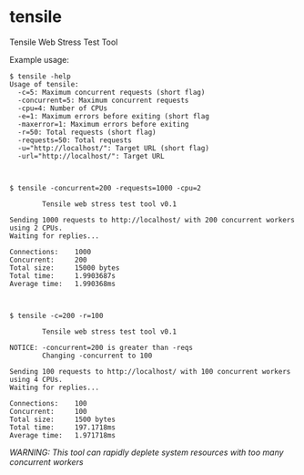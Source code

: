 tensile
=======

Tensile Web Stress Test Tool

Example usage:

    $ tensile -help
    Usage of tensile:
      -c=5: Maximum concurrent requests (short flag)
      -concurrent=5: Maximum concurrent requests
      -cpu=4: Number of CPUs
      -e=1: Maximum errors before exiting (short flag
      -maxerror=1: Maximum errors before exiting
      -r=50: Total requests (short flag)
      -requests=50: Total requests
      -u="http://localhost/": Target URL (short flag)
      -url="http://localhost/": Target URL
    

    
    $ tensile -concurrent=200 -requests=1000 -cpu=2

            Tensile web stress test tool v0.1
    
    Sending 1000 requests to http://localhost/ with 200 concurrent workers using 2 CPUs.
    Waiting for replies...
    
    Connections:    1000
    Concurrent:     200
    Total size:     15000 bytes
    Total time:     1.9903687s
    Average time:   1.990368ms



    $ tensile -c=200 -r=100

            Tensile web stress test tool v0.1

    NOTICE: -concurrent=200 is greater than -reqs
            Changing -concurrent to 100
    
    Sending 100 requests to http://localhost/ with 100 concurrent workers using 4 CPUs.
    Waiting for replies...
    
    Connections:    100
    Concurrent:     100
    Total size:     1500 bytes
    Total time:     197.1718ms
    Average time:   1.971718ms

*WARNING: This tool can rapidly deplete system resources with too many concurrent workers*